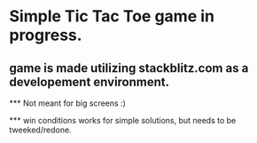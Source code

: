 # Simple Tic Tac Toe game in progress.

## game is made utilizing stackblitz.com as a developement environment.

*** Not meant for big screens :)

*** win conditions works for simple solutions, but needs to be tweeked/redone.
